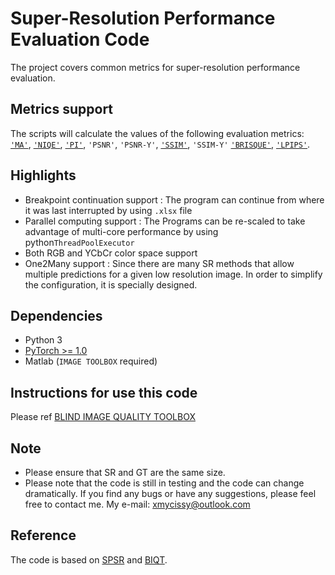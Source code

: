 # Super-Resolution Performance Evaluation Code
The project covers common metrics for super-resolution performance evaluation.

## Metrics support
The scripts will calculate the values of the following evaluation metrics: 
[`'MA'`](https://github.com/chaoma99/sr-metric), 
[`'NIQE'`](https://github.com/csjunxu/Bovik_NIQE_SPL2013), 
[`'PI'`](https://github.com/roimehrez/PIRM2018), 
`'PSNR'`, 
`'PSNR-Y'`,
[`'SSIM'`](https://ece.uwaterloo.ca/~z70wang/research/ssim), 
`'SSIM-Y'`
[`'BRISQUE'`](http://live.ece.utexas.edu/research/quality/),
[`'LPIPS'`](https://github.com/richzhang/PerceptualSimilarity). 

## Highlights
- Breakpoint continuation support : The program can continue from where it was last interrupted by using `.xlsx` file
- Parallel computing  support : The Programs can be re-scaled to take advantage of multi-core performance by using python`ThreadPoolExecutor`
- Both RGB and YCbCr color space support 
- One2Many support : Since there are many SR methods that allow multiple predictions for a given low resolution image. In order to simplify the configuration, it is specially designed.

## Dependencies
- Python 3 
- [PyTorch >= 1.0](https://pytorch.org/)
- Matlab (`IMAGE TOOLBOX` required)

## Instructions for use this code
Please ref [BLIND IMAGE QUALITY TOOLBOX](./metrics/README.md "BLIND IMAGE QUALITY TOOLBOX")

## Note
- Please ensure that SR and GT are the same size.
- Please note that the code is still in testing and the code can change dramatically. If you find any bugs or have any suggestions, please feel free to contact me. My e-mail: xmycissy@outlook.com

## Reference
The code is based on [SPSR](https://github.com/Maclory/SPSR)  and [BIQT](https://github.com/dsoellinger/blind_image_quality_toolbox). 
